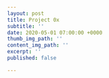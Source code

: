 ```yaml
---
layout: post
title: Project 0x
subtitle: ''
date: 2020-05-01 07:00:00 +0000
thumb_img_path: ''
content_img_path: ''
excerpt: ''
published: false

---
```

